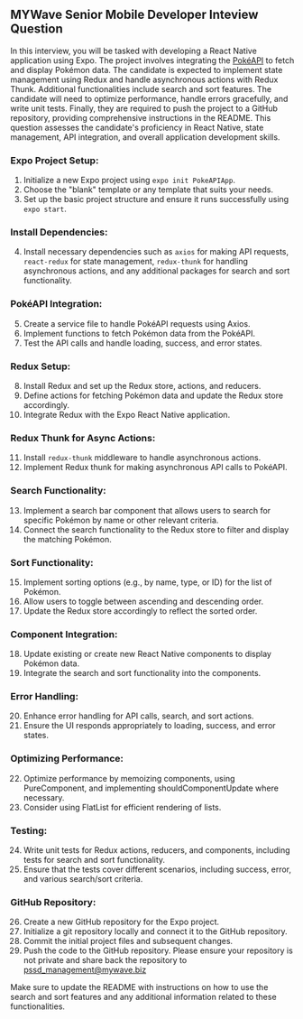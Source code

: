 ## MYWave Senior Mobile Developer Inteview Question
In this interview, you will be tasked with developing a React Native application using Expo. The project involves integrating the [PokéAPI](https://pokeapi.co/) to fetch and display Pokémon data. The candidate is expected to implement state management using Redux and handle asynchronous actions with Redux Thunk. Additional functionalities include search and sort features. The candidate will need to optimize performance, handle errors gracefully, and write unit tests. Finally, they are required to push the project to a GitHub repository, providing comprehensive instructions in the README. This question assesses the candidate's proficiency in React Native, state management, API integration, and overall application development skills.

### Expo Project Setup:
1. Initialize a new Expo project using `expo init PokeAPIApp`.
2. Choose the "blank" template or any template that suits your needs.
3. Set up the basic project structure and ensure it runs successfully using `expo start`.

### Install Dependencies:
4. Install necessary dependencies such as `axios` for making API requests, `react-redux` for state management, `redux-thunk` for handling asynchronous actions, and any additional packages for search and sort functionality.

### PokéAPI Integration:
5. Create a service file to handle PokéAPI requests using Axios.
6. Implement functions to fetch Pokémon data from the PokéAPI.
7. Test the API calls and handle loading, success, and error states.

### Redux Setup:
8. Install Redux and set up the Redux store, actions, and reducers.
9. Define actions for fetching Pokémon data and update the Redux store accordingly.
10. Integrate Redux with the Expo React Native application.

### Redux Thunk for Async Actions:
11. Install `redux-thunk` middleware to handle asynchronous actions.
12. Implement Redux thunk for making asynchronous API calls to PokéAPI.

### Search Functionality:
13. Implement a search bar component that allows users to search for specific Pokémon by name or other relevant criteria.
14. Connect the search functionality to the Redux store to filter and display the matching Pokémon.

### Sort Functionality:
15. Implement sorting options (e.g., by name, type, or ID) for the list of Pokémon.
16. Allow users to toggle between ascending and descending order.
17. Update the Redux store accordingly to reflect the sorted order.

### Component Integration:
18. Update existing or create new React Native components to display Pokémon data.
19. Integrate the search and sort functionality into the components.

### Error Handling:
20. Enhance error handling for API calls, search, and sort actions.
21. Ensure the UI responds appropriately to loading, success, and error states.

### Optimizing Performance:
22. Optimize performance by memoizing components, using PureComponent, and implementing shouldComponentUpdate where necessary.
23. Consider using FlatList for efficient rendering of lists.

### Testing:
24. Write unit tests for Redux actions, reducers, and components, including tests for search and sort functionality.
25. Ensure that the tests cover different scenarios, including success, error, and various search/sort criteria.

### GitHub Repository:
26. Create a new GitHub repository for the Expo project.
27. Initialize a git repository locally and connect it to the GitHub repository.
28. Commit the initial project files and subsequent changes.
29. Push the code to the GitHub repository. Please ensure your repository is not private and share back the repository to [pssd_management@mywave.biz](mailto:pssd_management@mywave.biz)

Make sure to update the README with instructions on how to use the search and sort features and any additional information related to these functionalities.
